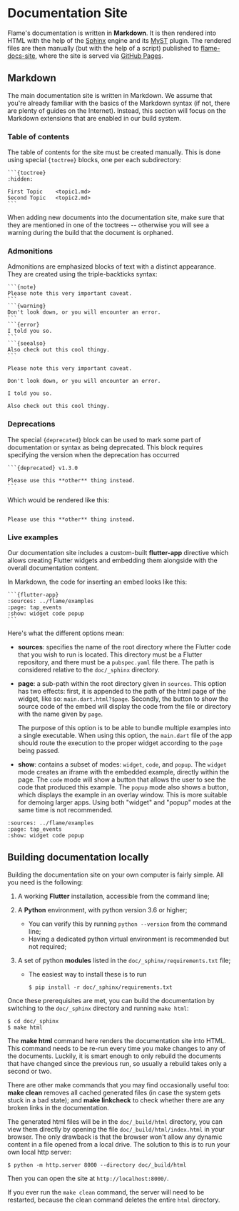 # Documentation Site

Flame's documentation is written in **Markdown**. It is then rendered into HTML with the help of
the [Sphinx] engine and its [MyST] plugin. The rendered files are then manually (but with the help
of a script) published to [flame-docs-site], where the site is served via [GitHub Pages].

[Sphinx]: https://www.sphinx-doc.org/en/master/
[MyST]: https://myst-parser.readthedocs.io/en/latest/
[flame-docs-site]: https://github.com/flame-engine/flame-docs-site
[GitHub Pages]: https://pages.github.com/


## Markdown

The main documentation site is written in Markdown. We assume that you're already familiar with the
basics of the Markdown syntax (if not, there are plenty of guides on the Internet). Instead, this
section will focus on the Markdown extensions that are enabled in our build system.


### Table of contents

The table of contents for the site must be created manually. This is done using special `{toctree}`
blocks, one per each subdirectory:
`````
```{toctree}
:hidden:

First Topic    <topic1.md>
Second Topic   <topic2.md>
```
`````
When adding new documents into the documentation site, make sure that they are mentioned in one of
the toctrees -- otherwise you will see a warning during the build that the document is orphaned.


### Admonitions

Admonitions are emphasized blocks of text with a distinct appearance. They are created using the
triple-backticks syntax:
`````
```{note}
Please note this very important caveat.
```
```{warning}
Don't look down, or you will encounter an error.
```
```{error}
I told you so.
```
```{seealso}
Also check out this cool thingy.
```
`````
```{note}
Please note this very important caveat.
```
```{warning}
Don't look down, or you will encounter an error.
```
```{error}
I told you so.
```
```{seealso}
Also check out this cool thingy.
```


### Deprecations

The special `{deprecated}` block can be used to mark some part of documentation or syntax as being
deprecated. This block requires specifying the version when the deprecation has occurred
`````
```{deprecated} v1.3.0

Please use this **other** thing instead.
```
`````
Which would be rendered like this:
```{deprecated} v1.3.0

Please use this **other** thing instead.
```


### Live examples

Our documentation site includes a custom-built **flutter-app** directive which allows creating
Flutter widgets and embedding them alongside with the overall documentation content.

In Markdown, the code for inserting an embed looks like this:
``````
```{flutter-app}
:sources: ../flame/examples
:page: tap_events
:show: widget code popup
```
``````
Here's what the different options mean:
- **sources**: specifies the name of the root directory where the Flutter code that you wish to run
  is located. This directory must be a Flutter repository, and there must be a `pubspec.yaml` file
  there. The path is considered relative to the `doc/_sphinx` directory.

- **page**: a sub-path within the root directory given in `sources`. This option has two effects:
  first, it is appended to the path of the html page of the widget, like so: `main.dart.html?$page`.
  Secondly, the button to show the source code of the embed will display the code from the file or
  directory with the name given by `page`.

  The purpose of this option is to be able to bundle multiple examples into a single executable.
  When using this option, the `main.dart` file of the app should route the execution to the proper
  widget according to the `page` being passed.

- **show**: contains a subset of modes: `widget`, `code`, and `popup`. The `widget` mode creates an
  iframe with the embedded example, directly within the page. The `code` mode will show a button
  that allows the user to see the code that produced this example. The `popup` mode also shows a
  button, which displays the example in an overlay window. This is more suitable for demoing larger
  apps. Using both "widget" and "popup" modes at the same time is not recommended.

```{flutter-app}
:sources: ../flame/examples
:page: tap_events
:show: widget code popup
```


## Building documentation locally

Building the documentation site on your own computer is fairly simple. All you need is the
following:

1.  A working **Flutter** installation, accessible from the command line;

2.  A **Python** environment, with python version 3.6 or higher;
    - You can verify this by running `python --version` from the command line;
    - Having a dedicated python virtual environment is recommended but not required;

3.  A set of python **modules** listed in the `doc/_sphinx/requirements.txt` file;
    - The easiest way to install these is to run
      ```console
      $ pip install -r doc/_sphinx/requirements.txt
      ```

Once these prerequisites are met, you can build the documentation by switching to the `doc/_sphinx`
directory and running `make html`:
```console
$ cd doc/_sphinx
$ make html
```

The **make html** command here renders the documentation site into HTML. This command needs to be
re-run every time you make changes to any of the documents. Luckily, it is smart enough to only
rebuild the documents that have changed since the previous run, so usually a rebuild takes only
a second or two.

There are other make commands that you may find occasionally useful too: **make clean** removes all
cached generated files (in case the system gets stuck in a bad state); and **make linkcheck** to
check whether there are any broken links in the documentation.

The generated html files will be in the `doc/_build/html` directory, you can view them directly
by opening the file `doc/_build/html/index.html` in your browser. The only drawback is that the
browser won't allow any dynamic content in a file opened from a local drive. The solution to this
is to run your own local http server:
```console
$ python -m http.server 8000 --directory doc/_build/html
```
Then you can open the site at `http://localhost:8000/`.

If you ever run the `make clean` command, the server will need to be restarted, because the clean
command deletes the entire `html` directory.

